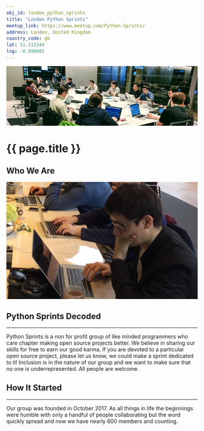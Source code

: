 ```yaml
---
obj_id: london_python_sprints
title: "London Python Sprints"
meetup_link: https://www.meetup.com/Python-Sprints/
address: London, United Kingdom
country_code: gb
lat: 51.512344
lng: -0.090985
---
```

<div class="chapter__background-img-container">
    <picture>
        <source srcset="../static/images/about/date-util-evening-session_480x150px.jpg 480w,
                        ../static/images/about/date-util-evening-session_960x300px.jpg 960w,
                        ../static/images/about/date-util-evening-session_1920x600px.jpg 1920w,
                        ../static/images/about/date-util-evening-session_3840x1200px.jpg 3840w"
                media="(orientation: landscape)"
                sizes="100vw">
        <source srcset="../static/images/about/date-util-evening-session_750x650px.jpg 750w,
                        ../static/images/about/date-util-evening-session_1650X1100px.jpg 1650w"
                media="(orientation: portrait)"
                sizes="100vw">
        <img class="chapter__background-img"
             src="../static/images/about/date-util-evening-session_960x300px.jpg"
             alt="About Us">
    </picture>
    <div class="chapter__page-title-container row container-fluid">
        <div class="col-sm-12">
            <h1 class="chapter__page-title">{{ page.title }}</h1>
        </div>
    </div>
</div>
<div class="chapter__container container-fluid">
    <div class="row">
        <div class="col-12 no-padding-x">
            <h2 class="chapter__section-title-left">Who We Are</h2>
            <div class="row">
                <div class="col-md-8 offset-md-2">
                    <img class="chapter__paragraph-img-main rounded" src="../static/images/about/python_sprints_decoded_673x411px.JPG" alt="Focused on quality">
                    <h2 class="chapter__paragraph-title-dark">Python Sprints Decoded</h2>
                    <hr class="chapter__divider-right">
                    <p class="chapter__paragraph-dark">
                    Python Sprints is a non for profit group of like minded programmers who care chapter making open source projects better.
                    We believe in sharing our skills for free to earn our good karma. If you are devoted to a particular open source project, please let us know, we could make a sprint dedicated to it!
                    Inclusion is in the nature of our group and we want to make sure that no one is underrepresented. All people are welcome.
                    </p>
                    <h2 class="chapter__paragraph-title-dark-left">How It Started</h2>
                    <hr class="chapter__divider-left">
                    <p class="chapter__paragraph-dark">
                        Our group was founded in October 2017. As all things in life the beginnings were humble with only a handful of people collaborating but the word quickly spread and now we have nearly 600 members and counting.
                    </p>
                </div>
            </div>
        </div>
    </div>
</div>